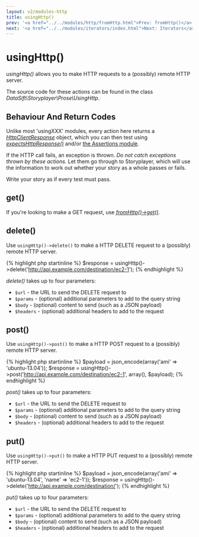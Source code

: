 ```yaml
---
layout: v2/modules-http
title: usingHttp()
prev: '<a href="../../modules/http/fromHttp.html">Prev: fromHttp()</a>'
next: '<a href="../../modules/iterators/index.html">Next: Iterators</a>'
---
```


# usingHttp()

_usingHttp()_ allows you to make HTTP requests to a (possibly) remote HTTP server.

The source code for these actions can be found in the class _DataSift\Storyplayer\Prose\UsingHttp_.

## Behaviour And Return Codes

Unlike most 'usingXXX' modules, every action here returns a _[HttpClientResponse](HttpClientResponse.html)_ object, which you can then test using _[expectsHttpResponse()](expectsHttpResponse.html)_ and/or [the Assertions module](../assertions/index.html).

If the HTTP call fails, an exception is thrown. _Do not catch exceptions thrown by these actions._ Let them go through to Storyplayer, which will use the information to work out whether your story as a whole passes or fails.

Write your story as if every test must pass.

## get()

If you're looking to make a GET request, use _[fromHttp()->get()](fromHttp.html#get)_.

## delete()

Use `usingHttp()->delete()` to make a HTTP DELETE request to a (possibly) remote HTTP server.

{% highlight php startinline %}
$response = usingHttp()->delete('http://api.example.com/destination/ec2-1');
{% endhighlight %}

_delete()_ takes up to four parameters:

* `$url` - the URL to send the DELETE request to
* `$params` - (optional) additional parameters to add to the query string
* `$body` - (optional) content to send (such as a JSON payload)
* `$headers` - (optional) additional headers to add to the request

## post()

Use `usingHttp()->post()` to make a HTTP POST request to a (possibly) remote HTTP server.

{% highlight php startinline %}
$payload = json_encode(array('ami' => 'ubuntu-13.04'));
$response = usingHttp()->post('http://api.example.com/destination/ec2-1', array(), $payload);
{% endhighlight %}

_post()_ takes up to four parameters:

* `$url` - the URL to send the DELETE request to
* `$params` - (optional) additional parameters to add to the query string
* `$body` - (optional) content to send (such as a JSON payload)
* `$headers` - (optional) additional headers to add to the request

## put()

Use `usingHttp()->put()` to make a HTTP PUT request to a (possibly) remote HTTP server.

{% highlight php startinline %}
$payload = json_encode(array('ami' => 'ubuntu-13.04', 'name' => 'ec2-1'));
$response = usingHttp()->delete('http://api.example.com/destination/');
{% endhighlight %}

_put()_ takes up to four parameters:

* `$url` - the URL to send the DELETE request to
* `$params` - (optional) additional parameters to add to the query string
* `$body` - (optional) content to send (such as a JSON payload)
* `$headers` - (optional) additional headers to add to the request
